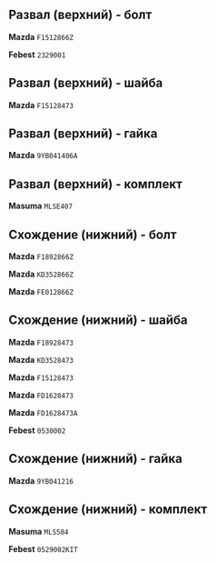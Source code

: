 ## Развал (верхний) - болт

__Mazda__ `F1512866Z`

__Febest__ `2329001`

## Развал (верхний) - шайба

__Mazda__ `F15128473`

## Развал (верхний) - гайка

__Mazda__ `9YB041406A`

## Развал (верхний) - комплект

__Masuma__ `MLSE407`

## Схождение (нижний) - болт

__Mazda__ `F1892866Z`

__Mazda__ `KD352866Z`

__Mazda__ `FE012866Z`

## Схождение (нижний) - шайба

__Mazda__ `F18928473`

__Mazda__ `KD3528473`

__Mazda__ `F15128473`

__Mazda__ `FD1628473`

__Mazda__ `FD1628473A`

__Febest__ `0530002`

## Схождение (нижний) - гайка

__Mazda__ `9YB041216`

## Схождение (нижний) - комплект

__Masuma__ `MLS584`

__Febest__ `0529002KIT`